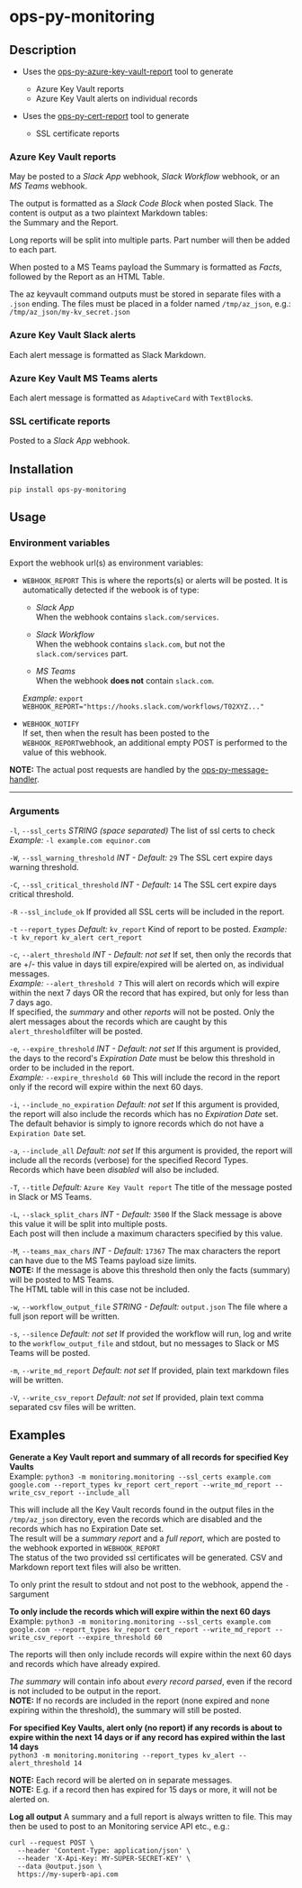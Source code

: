 # ops-py-monitoring  
  
## Description  
  
- Uses the [ops-py-azure-key-vault-report](https://pypi.org/project/ops-py-azure-key-vault-report) tool to generate
  - Azure Key Vault reports 
  - Azure Key Vault alerts on individual records 

- Uses the [ops-py-cert-report](https://github.com/equinor/ops-py-cert-report) tool to generate
  - SSL certificate reports 
     
### Azure Key Vault reports
May be posted to a *Slack App* webhook, *Slack Workflow* webhook, or an *MS Teams* webhook.  
  
The output is formatted as a *Slack Code Block* when posted Slack. The content is output as a two plaintext Markdown tables:     
the Summary and the Report.    
  
Long reports will be split into multiple parts. Part number will then be added to each part.     
  
When posted to a MS Teams payload the Summary is formatted as *Facts*, followed by the Report as an HTML Table.  

The az keyvault command outputs must be stored in separate files with a `.json` ending. The files must be placed in a folder named `/tmp/az_json`, e.g.:   
`/tmp/az_json/my-kv_secret.json`
  
### Azure Key Vault Slack alerts     
Each alert message is formatted as Slack Markdown.  
  
### Azure Key Vault MS Teams alerts  
Each alert message is formatted as `AdaptiveCard` with `TextBlock`s.  
 
### SSL certificate reports
Posted to a *Slack App* webhook.
 
  
## Installation  
`pip install ops-py-monitoring`  
  
## Usage  
  
### Environment variables  
Export the webhook url(s) as environment variables:  
  
- `WEBHOOK_REPORT` This is where the reports(s) or alerts will be posted. It is automatically detected if the webook is of type:  
  - *Slack App*    
 When the webhook contains `slack.com/services`.  
  
  - *Slack Workflow*    
 When the webhook contains `slack.com`, but not the `slack.com/services` part.  
  
  - *MS Teams*    
 When the webhook **does not** contain `slack.com`.  
  
  *Example:* `export WEBHOOK_REPORT="https://hooks.slack.com/workflows/T02XYZ..."`  
  
- `WEBHOOK_NOTIFY`  
If set, then when the result has been posted to the `WEBHOOK_REPORT`webhook, an additional empty POST is performed to the value of this webhook.  
  
**NOTE:** The actual post requests are handled by the [ops-py-message-handler](https://pypi.org/project/ops-py-message-handler).  
  
---  
  
### Arguments  
  
`-l`, `--ssl_certs` *STRING (space separated)* The list of ssl certs to check
*Example:*  `-l example.com equinor.com`  

`-W`, `--ssl_warning_threshold` *INT - Default:* `29`  The SSL cert expire days warning threshold.  

`-C`, `--ssl_critical_threshold` *INT - Default:* `14`  The SSL cert expire days critical threshold.  

`-R` `--ssl_include_ok` If provided all SSL certs will be included in the report.

`-t` `--report_types` *Default:* `kv_report` Kind of report to be posted.
*Example:* `-t kv_report kv_alert cert_report`

`-c`, `--alert_threshold` *INT - Default: not set* If set, then only the records that are +/- this value in days till expire/expired will be alerted on, as individual messages.     
*Example:* `--alert_threshold 7` This will alert on records which will expire within the next 7 days OR the record that has expired, but only for less than 7 days ago.    
If specified, the *summary* and other *reports* will not be posted. Only the alert messages about the records which are caught by this `alert_threshold`filter will be posted.  
  
`-e`, `--expire_threshold` *INT - Default: not set* If this argument is provided, the days to the record's *Expiration Date* must be below this threshold in order to be included in the report.     
*Example:* `--expire_threshold 60` This will include the record in the report only if the record will expire within the next 60 days.     
  
`-i`, `--include_no_expiration` *Default: not set* If this argument is provided, the report will also include the records which has no *Expiration Date* set.  
The default behavior is simply to ignore records which do not have a `Expiration Date` set.     
  
`-a`, `--include_all` *Default: not set* If this argument is provided, the report will include all the records (verbose) for the specified Record Types.  
Records which have been *disabled* will also be included.     
  
`-T`, `--title` *Default:* `Azure Key Vault report` The title of the message posted in Slack or MS Teams.     
  
`-L`, `--slack_split_chars` *INT - Default:* `3500` If the Slack message is above this value it will be split into multiple posts.  
Each post will then include a maximum characters specified by this value.     
  
`-M`, `--teams_max_chars` *INT - Default:* `17367` The max characters the report can have due to the MS Teams payload size limits.     
**NOTE:** If the message is above this threshold then only the facts (summary) will be posted to MS Teams.  
The HTML table will in this case not be included.     
  
`-w`, `--workflow_output_file` *STRING - Default:* `output.json` The file where a full json report will be written.     
  
`-s`, `--silence` *Default: not set* If provided the workflow will run, log and write to the `workflow_output_file` and stdout, but no messages to Slack or MS Teams will be posted.     

`-m`, `--write_md_report` *Default: not set* If provided, plain text markdown files will be written.

`-V`, `--write_csv_report` *Default: not set* If provided, plain text comma separated csv files will be written.


  
## Examples  
  
**Generate a Key Vault report and summary of all records for specified Key Vaults**   
Example: `python3 -m monitoring.monitoring --ssl_certs example.com google.com --report_types kv_report cert_report --write_md_report --write_csv_report --include_all`  
  
This will include all the Key Vault records found in the output files in the `/tmp/az_json` directory, even the records which are disabled and the records which has no Expiration Date set.  
The result will be a *summary report* and a *full report*, which are posted to the webhook exported in `WEBHOOK_REPORT`  
The status of the two provided ssl certificates will be generated. CSV and Markdown report text files will also be written.

To only print the result to stdout and not post to the webhook, append the `-S`argument  
  
**To only include the records which will expire within the next 60 days**     
Example: `python3 -m monitoring.monitoring --ssl_certs example.com google.com --report_types kv_report cert_report --write_md_report --write_csv_report --expire_threshold 60`  

The reports will then only include records will expire within the next 60 days and records which have already expired.    
  
*The summary* will contain info about *every record parsed*, even if the record is not included to be output in the report.     
**NOTE:** If no records are included in the report (none expired and none expiring within the threshold), the summary will still be posted.    
  
**For specified Key Vaults, alert only (no report) if any records is about to expire within the next 14 days or if any record has expired within the last 14 days**  
`python3 -m monitoring.monitoring --report_types kv_alert --alert_threshold 14`  
  
**NOTE:** Each record will be alerted on in separate messages.     
**NOTE:** E.g. if a record then has expired for 15 days or more, it will not be alerted on.    
  
**Log all output** A summary and a full report is always written to file. This may then be used to post to an Monitoring service API etc., e.g.:     
```  
curl --request POST \    
  --header 'Content-Type: application/json' \    
  --header 'X-Api-Key: MY-SUPER-SECRET-KEY' \    
  --data @output.json \    
  https://my-superb-api.com  
```
